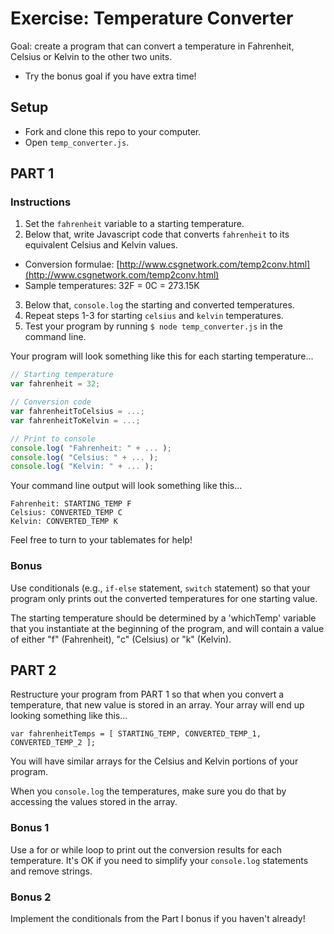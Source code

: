 # Exercise: Temperature Converter

Goal: create a program that can convert a temperature in Fahrenheit, Celsius or Kelvin to the other two units.
- Try the bonus goal if you have extra time!

## Setup

- Fork and clone this repo to your computer.
- Open `temp_converter.js`.

## PART 1

### Instructions

1. Set the `fahrenheit` variable to a starting temperature.
2. Below that, write Javascript code that converts `fahrenheit` to its equivalent Celsius and Kelvin values.
  - Conversion formulae: [http://www.csgnetwork.com/temp2conv.html](http://www.csgnetwork.com/temp2conv.html)
  - Sample temperatures: 32F = 0C = 273.15K
3. Below that, `console.log` the starting and converted temperatures.
4. Repeat steps 1-3 for starting `celsius` and `kelvin` temperatures.
5. Test your program by running `$ node temp_converter.js` in the command line.


Your program will look something like this for each starting temperature...

  ```javascript
  // Starting temperature
  var fahrenheit = 32;

  // Conversion code
  var fahrenheitToCelsius = ...;
  var fahrenheitToKelvin = ...;

  // Print to console
  console.log( "Fahrenheit: " + ... );
  console.log( "Celsius: " + ... );
  console.log( "Kelvin: " + ... );
  ```

Your command line output will look something like this...

  ```
  Fahrenheit: STARTING_TEMP F
  Celsius: CONVERTED_TEMP C
  Kelvin: CONVERTED_TEMP K
  ```

Feel free to turn to your tablemates for help!  

### Bonus

Use conditionals (e.g., `if-else` statement, `switch` statement) so that your program only prints out the converted temperatures for one starting value.  

The starting temperature should be determined by a 'whichTemp' variable that you instantiate at the beginning of the program, and will contain a value of either "f" (Fahrenheit), "c" (Celsius) or "k" (Kelvin).

## PART 2

Restructure your program from PART 1 so that when you convert a temperature, that new value is stored in an array. Your array will end up looking something like this...

  `var fahrenheitTemps = [ STARTING_TEMP, CONVERTED_TEMP_1, CONVERTED_TEMP_2 ];`

You will have similar arrays for the Celsius and Kelvin portions of your program.  

When you `console.log` the temperatures, make sure you do that by accessing the values stored in the array.  

### Bonus 1

Use a for or while loop to print out the conversion results for each temperature. It's OK if you need to simplify your `console.log` statements and remove strings.  

### Bonus 2

Implement the conditionals from the Part I bonus if you haven't already!  

